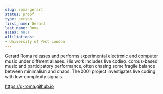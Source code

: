 ```yaml
---
slug: roma-gerard
status: proof
type: person
first_name: Gerard
last_name: Roma
alias: null
affiliations:
- University of West London
---
```


Gerard Roma releases and performs experimental electronic and computer music under different aliases. His work includes live coding, corpus-based music and participatory performance, often chasing some fragile balance between minimalism and chaos. The 0001 project investigates live coding with low-complexity signals.

https://g-roma.github.io


